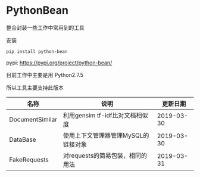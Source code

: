 # PythonBean

整合封装一些工作中常用到的工具

安装
```
pip install python-bean
```

pypi: https://pypi.org/project/python-bean/

目前工作中主要是用 Python2.7.5

所以工具主要支持此版本

|名称|说明|更新日期
|-|-|-|
| DocumentSimilar| 利用gensim tf-idf比对文档相似度 | 2019-03-30 |
| DataBase| 使用上下文管理器管理MySQL的链接对象 | 2019-03-30 |
| FakeRequests | 对requests的简易包装，相同的用法 | 2019-03-31 |

